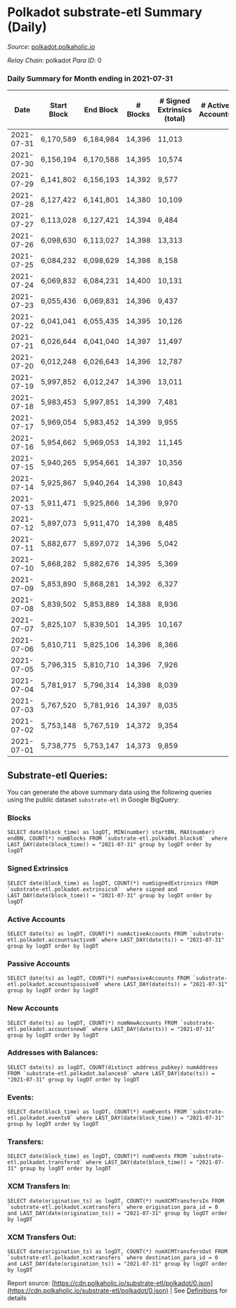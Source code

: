 # Polkadot substrate-etl Summary (Daily)

_Source_: [polkadot.polkaholic.io](https://polkadot.polkaholic.io)

*Relay Chain*: polkadot
*Para ID*: 0



### Daily Summary for Month ending in 2021-07-31


| Date | Start Block | End Block | # Blocks | # Signed Extrinsics (total) | # Active Accounts | # Passive | # New | # Addresses with Balances | # Events | # Transfers | # XCM Transfers In | # XCM Transfers Out | Issues | 
| ---- | ----------- | --------- | -------- | --------------------------- | ----------------- | --------- | ----- | ------------------------- | -------- | ----------- | ------------------ | ------------------- | ------ |
| 2021-07-31 | 6,170,589 | 6,184,984 | 14,396 | 11,013 |  |  |  | 416,520 | 99,884 | 11,657 ($247,654,783.94) |   |   |  |
| 2021-07-30 | 6,156,194 | 6,170,588 | 14,395 | 10,574 |  |  |  |  | 94,692 | 11,398 ($301,776,832.92) |   |   |  |
| 2021-07-29 | 6,141,802 | 6,156,193 | 14,392 | 9,577 |  |  |  |  | 87,375 | 9,587 ($222,182,203.63) |   |   |  |
| 2021-07-28 | 6,127,422 | 6,141,801 | 14,380 | 10,109 |  |  |  |  | 89,578 | 10,285 ($225,724,699.71) |   |   |  |
| 2021-07-27 | 6,113,028 | 6,127,421 | 14,394 | 9,484 |  |  |  |  | 88,149 | 9,015 ($332,311,300.87) |   |   |  |
| 2021-07-26 | 6,098,630 | 6,113,027 | 14,398 | 13,313 |  |  |  |  | 107,420 | 12,758 ($686,244,767.83) |   |   |  |
| 2021-07-25 | 6,084,232 | 6,098,629 | 14,398 | 8,158 |  |  |  |  | 77,107 | 7,249 ($182,390,246.43) |   |   |  |
| 2021-07-24 | 6,069,832 | 6,084,231 | 14,400 | 10,131 |  |  |  |  | 88,322 | 9,241 ($210,779,200.12) |   |   |  |
| 2021-07-23 | 6,055,436 | 6,069,831 | 14,396 | 9,437 |  |  |  |  | 83,924 | 8,600 ($278,968,683.58) |   |   |  |
| 2021-07-22 | 6,041,041 | 6,055,435 | 14,395 | 10,126 |  |  |  |  | 87,223 | 9,229 ($229,510,944.16) |   |   |  |
| 2021-07-21 | 6,026,644 | 6,041,040 | 14,397 | 11,497 |  |  |  |  | 94,831 | 10,620 ($303,831,350.14) |   |   |  |
| 2021-07-20 | 6,012,248 | 6,026,643 | 14,396 | 12,787 |  |  |  |  | 106,447 | 12,685 ($281,842,220.98) |   |   |  |
| 2021-07-19 | 5,997,852 | 6,012,247 | 14,396 | 13,011 |  |  |  |  | 105,825 | 12,407 ($290,330,747.21) |   |   |  |
| 2021-07-18 | 5,983,453 | 5,997,851 | 14,399 | 7,481 |  |  |  |  | 73,278 | 6,718 ($151,085,136.92) |   |   |  |
| 2021-07-17 | 5,969,054 | 5,983,452 | 14,399 | 9,955 |  |  |  |  | 85,801 | 9,583 ($124,548,902.45) |   |   |  |
| 2021-07-16 | 5,954,662 | 5,969,053 | 14,392 | 11,145 |  |  |  |  | 94,485 | 10,827 ($274,453,270.58) |   |   |  |
| 2021-07-15 | 5,940,265 | 5,954,661 | 14,397 | 10,356 |  |  |  |  | 89,199 | 10,258 ($245,116,093.35) |   |   |  |
| 2021-07-14 | 5,925,867 | 5,940,264 | 14,398 | 10,843 |  |  |  |  | 92,009 | 10,843 ($544,348,250.78) |   |   |  |
| 2021-07-13 | 5,911,471 | 5,925,866 | 14,396 | 9,970 |  |  |  |  | 89,909 | 10,343 ($204,107,288.94) |   |   |  |
| 2021-07-12 | 5,897,073 | 5,911,470 | 14,398 | 8,485 |  |  |  |  | 78,559 | 9,084 ($632,793,062.80) |   |   |  |
| 2021-07-11 | 5,882,677 | 5,897,072 | 14,396 | 5,042 |  |  |  |  | 57,914 | 4,085 ($52,331,512.42) |   |   |  |
| 2021-07-10 | 5,868,282 | 5,882,676 | 14,395 | 5,369 |  |  |  |  | 59,261 | 4,345 ($113,351,424.36) |   |   |  |
| 2021-07-09 | 5,853,890 | 5,868,281 | 14,392 | 6,327 |  |  |  |  | 64,825 | 5,458 ($316,618,602.22) |   |   |  |
| 2021-07-08 | 5,839,502 | 5,853,889 | 14,388 | 8,936 |  |  |  |  | 82,412 | 9,411 ($235,162,052.31) |   |   |  |
| 2021-07-07 | 5,825,107 | 5,839,501 | 14,395 | 10,167 |  |  |  |  | 93,455 | 11,011 ($290,314,415.01) |   |   |  |
| 2021-07-06 | 5,810,711 | 5,825,106 | 14,396 | 8,366 |  |  |  |  | 80,511 | 8,528 ($408,317,043.85) |   |   |  |
| 2021-07-05 | 5,796,315 | 5,810,710 | 14,396 | 7,926 |  |  |  |  | 75,210 | 7,665 ($137,416,610.44) |   |   |  |
| 2021-07-04 | 5,781,917 | 5,796,314 | 14,398 | 8,039 |  |  |  |  | 76,104 | 7,700 ($114,468,647.04) |   |   |  |
| 2021-07-03 | 5,767,520 | 5,781,916 | 14,397 | 8,035 |  |  |  |  | 75,192 | 7,873 ($126,859,506.87) |   |   |  |
| 2021-07-02 | 5,753,148 | 5,767,519 | 14,372 | 9,354 |  |  |  |  | 83,455 | 9,240 ($149,745,734.05) |   |   |  |
| 2021-07-01 | 5,738,775 | 5,753,147 | 14,373 | 9,859 |  |  |  |  | 95,544 | 9,166 ($187,096,879.78) |   |   |  |

## Substrate-etl Queries:
You can generate the above summary data using the following queries using the public dataset `substrate-etl` in Google BigQuery:


### Blocks
```
SELECT date(block_time) as logDT, MIN(number) startBN, MAX(number) endBN, COUNT(*) numBlocks FROM `substrate-etl.polkadot.blocks0`  where LAST_DAY(date(block_time)) = "2021-07-31" group by logDT order by logDT
```


### Signed Extrinsics
```
SELECT date(block_time) as logDT, COUNT(*) numSignedExtrinsics FROM `substrate-etl.polkadot.extrinsics0`  where signed and LAST_DAY(date(block_time)) = "2021-07-31" group by logDT order by logDT
```


### Active Accounts
```
SELECT date(ts) as logDT, COUNT(*) numActiveAccounts FROM `substrate-etl.polkadot.accountsactive0` where LAST_DAY(date(ts)) = "2021-07-31" group by logDT order by logDT
```


### Passive Accounts
```
SELECT date(ts) as logDT, COUNT(*) numPassiveAccounts FROM `substrate-etl.polkadot.accountspassive0` where LAST_DAY(date(ts)) = "2021-07-31" group by logDT order by logDT
```


### New Accounts
```
SELECT date(ts) as logDT, COUNT(*) numNewAccounts FROM `substrate-etl.polkadot.accountsnew0` where LAST_DAY(date(ts)) = "2021-07-31" group by logDT order by logDT
```


### Addresses with Balances:
```
SELECT date(ts) as logDT, COUNT(distinct address_pubkey) numAddress FROM `substrate-etl.polkadot.balances0` where LAST_DAY(date(ts)) = "2021-07-31" group by logDT order by logDT
```


### Events:
```
SELECT date(block_time) as logDT, COUNT(*) numEvents FROM `substrate-etl.polkadot.events0` where LAST_DAY(date(block_time)) = "2021-07-31" group by logDT order by logDT
```


### Transfers:
```
SELECT date(block_time) as logDT, COUNT(*) numEvents FROM `substrate-etl.polkadot.transfers0` where LAST_DAY(date(block_time)) = "2021-07-31" group by logDT order by logDT
```


### XCM Transfers In:
```
SELECT date(origination_ts) as logDT, COUNT(*) numXCMTransfersIn FROM `substrate-etl.polkadot.xcmtransfers` where origination_para_id = 0 and LAST_DAY(date(origination_ts)) = "2021-07-31" group by logDT order by logDT
```


### XCM Transfers Out:
```
SELECT date(origination_ts) as logDT, COUNT(*) numXCMTransfersOut FROM `substrate-etl.polkadot.xcmtransfers` where destination_para_id = 0 and LAST_DAY(date(origination_ts)) = "2021-07-31" group by logDT order by logDT
```



Report source: [https://cdn.polkaholic.io/substrate-etl/polkadot/0.json](https://cdn.polkaholic.io/substrate-etl/polkadot/0.json) | See [Definitions](/DEFINITIONS.md) for details
